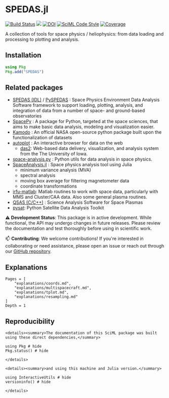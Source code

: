 # SPEDAS.jl

[![Build Status](https://github.com/JuliaSpacePhysics/SPEDAS.jl/actions/workflows/CI.yml/badge.svg?branch=main)](https://github.com/JuliaSpacePhysics/SPEDAS.jl/actions/workflows/CI.yml?query=branch%3Amain)
[![](https://img.shields.io/badge/docs-dev-blue.svg)](https://JuliaSpacePhysics.github.io/SPEDAS.jl/dev/)
[![DOI](https://zenodo.org/badge/923721479.svg)](https://doi.org/10.5281/zenodo.15181866)
[![SciML Code Style](https://img.shields.io/static/v1?label=code%20style&message=SciML&color=9558b2&labelColor=389826)](https://github.com/SciML/SciMLStyle)
[![Coverage](https://codecov.io/gh/JuliaSpacePhysics/SPEDAS.jl/branch/main/graph/badge.svg)](https://codecov.io/gh/JuliaSpacePhysics/SPEDAS.jl)


A collection of tools for space physics / heliophysics: from data loading and processing to plotting and analysis.

## Installation

```julia
using Pkg
Pkg.add("SPEDAS")
```

## Related packages

- [SPEDAS (IDL)](https://spedas.org) / [PySPEDAS](https://github.com/SPEDAS/PySPEDAS) : Space Physics Environment Data Analysis Software framework to support loading, plotting, analysis, and integration of data from a number of space- and ground-based observatories
- [SpacePy](https://github.com/spacepy/spacepy) : A package for Python, targeted at the space sciences, that aims to make basic data analysis, modeling and visualization easier.
- [Kamodo](https://nasa.github.io/Kamodo/) : An official NASA open-source python package built upon the functionalization of datasets
- [autoplot](https://autoplot.org/) : An interactive browser for data on the web
    - [das2](https://das2.org/): Web-based data delivery, visualization, and analysis system from the The University of Iowa.
- [space-analysis.py](https://github.com/Beforerr/space-analysis.py) : Python utils for data analysis in space physics.
- [SpaceAnalysis.jl](https://henry2004y.github.io/VisAnaJulia/dev/) : Space physics analysis tool using Julia
    - minimum variance analysis (MVA)
    - spectral analysis
    - moving box average for filtering magnetometer data
    - coordinate transformations
- [irfu-matlab](https://github.com/irfu/irfu-matlab): Matlab routines to work with space data, particularly with MMS and Cluster/CAA data. Also some general plasma routines.
- [QSAS (C/C++)](http://www.sp.ph.ic.ac.uk/csc-web/QSAS/) : Science Analysis Software for Space Plasmas
- [pysat](https://github.com/pysat/pysat): Python Satellite Data Analysis Toolkit

⚠️ **Development Status**: This package is in active development. While functional, the API may undergo changes in future releases. Please review the documentation and test thoroughly before using in scientific work.

📫 **Contributing**: We welcome contributions! If you're interested in collaborating or need assistance, please open an issue or reach out through our [GitHub repository](https://github.com/JuliaSpacePhysics/SPEDAS.jl).

## Explanations

```@contents
Pages = [
    "explanations/coords.md",
    "explanations/multispacecraft.md",
    "explanations/tplot.md",
    "explanations/resampling.md"
]
Depth = 1
```

## Reproducibility

```@raw html
<details><summary>The documentation of this SciML package was built using these direct dependencies,</summary>
```

```@example
using Pkg # hide
Pkg.status() # hide
```

```@raw html
</details>
```

```@raw html
<details><summary>and using this machine and Julia version.</summary>
```

```@example
using InteractiveUtils # hide
versioninfo() # hide
```

```@raw html
</details>
```